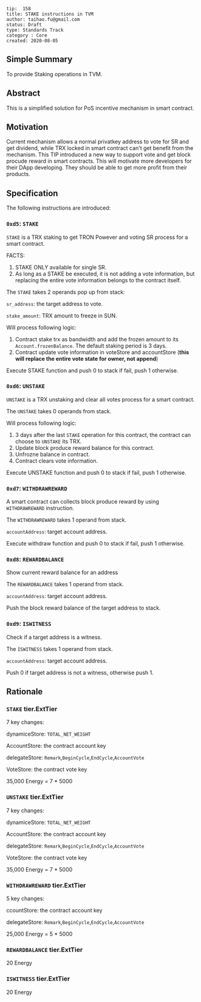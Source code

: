 ```
tip:  158
title: STAKE instructions in TVM
author: taihao.fu@gmail.com
status: Draft
type: Standards Track
category : Core
created: 2020-08-05

```

## Simple Summary

To provide Staking operations in TVM.

## Abstract

This is a simplified solution for PoS incentive mechanism in smart contract.

## Motivation

Current mechanism allows a normal privatkey address to vote for SR and get dividend, while TRX locked in smart contract can't get benefit from the mechanism. This TIP introduced a new way to support vote and get block procude reward in smart contracts. This will motivate more developers for their DApp developing. They should be able to get more profit from their products.

## Specification

The following instructions are introduced:

### `0xd5`: `STAKE`

`STAKE` is a TRX staking to get TRON Powever and voting SR process for a smart contract.

FACTS:

1. STAKE ONLY available for single SR.
2. As long as a STAKE be executed, it is not adding a vote information, but replacing the entire vote information belongs to the contract itself.

The `STAKE` takes 2 operands pop up from stack:

`sr_address`: the target address to vote.

`stake_amount`: TRX amount to freeze in SUN.

Will process following logic:

1. Contract stake trx as bandwidth and add the frozen amount to its `Account.frozenBalance`. The default staking period is 3 days.
2. Contract update vote information in voteStore and accountStore (**this will replace the entire vote state for owner, not append**)

Execute STAKE function and push 0 to stack if fail, push 1 otherwise.

### `0xd6`: `UNSTAKE`

`UNSTAKE` is a TRX unstaking and clear all votes process for a smart contract.

The `UNSTAKE` takes 0 operands from stack.

Will process following logic:

1. 3 days after the last `STAKE` operation for this contract, the contract can choose to `UNSTAKE` its TRX.
2. Update block produce reward balance for this contract.
3. Unfrozne balance in contract.
4. Contract clears vote information.

Execute UNSTAKE function and push 0 to stack if fail, push 1 otherwise.

### `0xd7`: `WITHDRAWREWARD`

A smart contract can collects block produce reward by using `WITHDRAWREWARD` instruction.

The `WITHDRAWREWARD` takes 1 operand from stack.

`accountAddress`: target account address.

Execute withdraw function and push 0 to stack if fail, push 1 otherwise.

### `0xd8`: `REWARDBALANCE`

Show current reward balance for an address

The `REWARDBALANCE` takes 1 operand from stack.

`accountAddress`: target account address.

Push the block reward balance of the target address to stack.

### `0xd9`: `ISWITNESS`

Check if a target address is a witness.

The `ISWITNESS` takes 1 operand from stack.

`accountAddress`: target account address.

Push 0 if target address is not a witness, otherwise push 1.

## Rationale

### `STAKE` tier.ExtTier

7 key changes:

dynamiceStore: `TOTAL_NET_WEIGHT`

AccountStore: the contract account key

delegateStore: `Remark`,`BeginCycle`,`EndCycle`,`AccountVote`

VoteStore: the contract vote key

35,000 Energy = 7 * 5000

### `UNSTAKE` tier.ExtTier

7 key changes:

dynamiceStore: `TOTAL_NET_WEIGHT`

AccountStore: the contract account key

delegateStore: `Remark`,`BeginCycle`,`EndCycle`,`AccountVote`

VoteStore: the contract vote key

35,000 Energy = 7 * 5000

### `WITHDRAWREWARD` tier.ExtTier

5 key changes:

ccountStore: the contract account key

delegateStore: `Remark`,`BeginCycle`,`EndCycle`,`AccountVote`

25,000 Energy = 5 * 5000

### `REWARDBALANCE` tier.ExtTier

20 Energy

### `ISWITNESS` tier.ExtTier

20 Energy